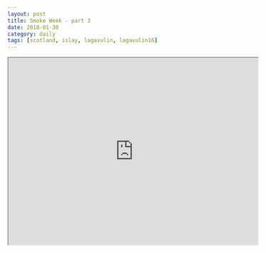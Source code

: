 ```yaml
---
layout: post
title: Smoke Week - part 3
date: 2018-01-30
category: daily
tags: [scotland, islay, lagavulin, lagavulin16]
---
```


<iframe width="560" height="420" src="https://www.youtube.com/watch?v=MI2AYXEVyc8"></iframe>
